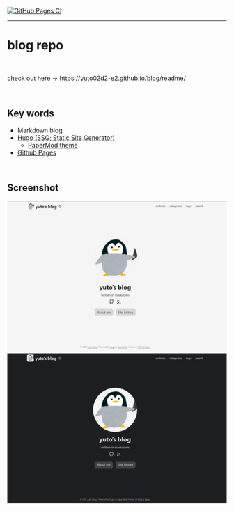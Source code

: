[![GitHub Pages CI](https://github.com/Yuto02D2-E2/blog/actions/workflows/ci.yaml/badge.svg?branch=main)](https://github.com/Yuto02D2-E2/blog/actions/workflows/ci.yaml)

---

# blog repo

<br>

check out here -> <https://yuto02d2-e2.github.io/blog/readme/>

<br>

## Key words
- Markdown blog
- [Hugo (SSG; Static Site Generator)](https://gohugo.io/)
  - [PaperMod theme](https://github.com/adityatelange/hugo-PaperMod)
- [Github Pages](https://docs.github.com/ja/pages)

<br>

## Screenshot
![screenshot](./docs/screenshot-toppage-light.png)
![screenshot](./docs/screenshot-toppage-dark.png)
